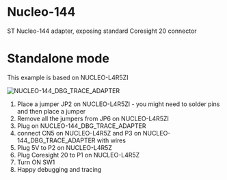 # Nucleo-144

ST Nucleo-144 adapter, exposing standard Coresight 20 connector

# Standalone mode
This example is based on NUCLEO-L4R5ZI

![NUCLEO-144_DBG_TRACE_ADAPTER](https://user-images.githubusercontent.com/83697037/146952844-df571071-6905-4791-a58a-c9f36350dc4a.jpg)


1. Place a jumper JP2 on NUCLEO-L4R5ZI - you might need to solder pins and then place a jumper
2. Remove all the jumpers from JP6 on NUCLEO-L4R5ZI
3. Plug on NUCLEO-144_DBG_TRACE_ADAPTER
4. connect CN5 on NUCLEO-L4R5Z and P3 on NUCLEO-144_DBG_TRACE_ADAPTER with wires
5. Plug 5V to P2 on NUCLEO-L4R5Z
6. Plug Coresight 20 to P1 on NUCLEO-L4R5Z
7. Turn ON SW1
8. Happy debugging and tracing

